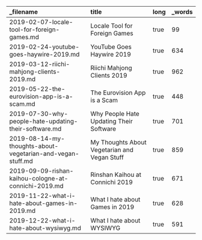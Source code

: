 | _filename                                                  | title                                        | long | _words |
| :--------------------------------------------------------- | :------------------------------------------- | :--- | :----- |
| 2019-02-07-locale-tool-for-foreign-games.md                | Locale Tool for Foreign Games                | true | 99     |
| 2019-02-24-youtube-goes-haywire-2019.md                    | YouTube Goes Haywire 2019                    | true | 634    |
| 2019-03-12-riichi-mahjong-clients-2019.md                  | Riichi Mahjong Clients 2019                  | true | 962    |
| 2019-05-22-the-eurovision-app-is-a-scam.md                 | The Eurovision App is a Scam                 | true | 448    |
| 2019-07-30-why-people-hate-updating-their-software.md      | Why People Hate Updating Their Software      | true | 701    |
| 2019-08-14-my-thoughts-about-vegetarian-and-vegan-stuff.md | My Thoughts About Vegetarian and Vegan Stuff | true | 859    |
| 2019-09-09-rishan-kaihou-cologne-at-connichi-2019.md       | Rinshan Kaihou at Connichi 2019              | true | 671    |
| 2019-11-22-what-i-hate-about-games-in-2019.md              | What I hate about Games in 2019              | true | 628    |
| 2019-12-22-what-i-hate-about-wysiwyg.md                    | What I hate about WYSIWYG                    | true | 591    |
